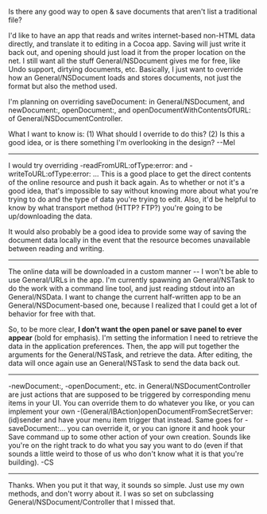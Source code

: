 

Is there any good way to open & save documents that aren't list a traditional file?

I'd like to have an app that reads and writes internet-based non-HTML data directly, and translate it to editing in a Cocoa app. Saving will just write it back out, and opening should just load it from the proper location on the net. I still want all the stuff     General/NSDocument gives me for free, like Undo support, dirtying documents, etc. Basically, I just want to override how an     General/NSDocument loads and stores documents, not just the format but also the method used.

I'm planning on overriding     saveDocument: in     General/NSDocument, and     newDocument:,     openDocument:, and     openDocumentWithContentsOfURL: of     General/NSDocumentController.

What I want to know is: (1) What should I override to do this? (2) Is this a good idea, or is there something I'm overlooking in the design?
--Mel

----

I would try overriding     -readFromURL:ofType:error: and     -writeToURL:ofType:error: ... This is a good place to get the direct contents of the online resource and push it back again. As to whether or not it's a good idea, that's impossible to say without knowing more about what you're trying to do and the type of data you're trying to edit. Also, it'd be helpful to know by what transport method (HTTP? FTP?) you're going to be up/downloading the data.

It would also probably be a good idea to provide some way of saving the document data locally in the event that the resource becomes unavailable between reading and writing.

----

The online data will be downloaded in a custom manner -- I won't be able to use General/URLs in the app. I'm currently spawning an General/NSTask to do the work with a command line tool, and just reading stdout into an General/NSData. I want to change the current half-written app to be an General/NSDocument-based one, because I realized that I could get a lot of behavior for free with that.

So, to be more clear, **I don't want the open panel or save panel to ever appear** (bold for emphasis). I'm setting the information I need to retrieve the data in the application preferences. Then, the app will put together the arguments for the General/NSTask, and retrieve the data. After editing, the data will once again use an General/NSTask to send the data back out.

----

-newDocument:, -openDocument:, etc. in General/NSDocumentController are just actions that are supposed to be triggered by corresponding menu items in your UI. You can override them to do whatever you like, or you can implement your own -(General/IBAction)openDocumentFromSecretServer:(id)sender and have your menu item trigger that instead. Same goes for -saveDocument:... you can override it, or you can ignore it and hook your Save command up to some other action of your own creation. Sounds like you're on the right track to do what you say you want to do (even if that sounds a little weird to those of us who don't know what it is that you're building). -CS

----

Thanks. When you put it that way, it sounds so simple. Just use my own methods, and don't worry about it. I was so set on subclassing General/NSDocument/Controller that I missed that.